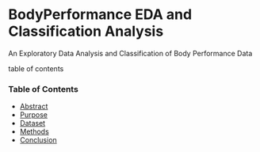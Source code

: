 # BodyPerformance EDA and Classification Analysis
An Exploratory Data Analysis and Classification of Body Performance Data


table of contents
### Table of Contents
   - [Abstract](#abstract)
   - [Purpose](#purpose)
   - [Dataset](#dataset)
   - [Methods](#methods)
   - [Conclusion](#conclusion)




